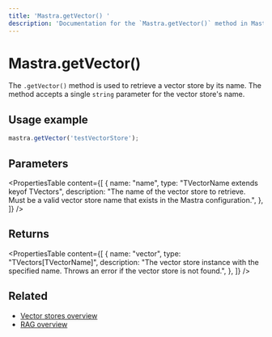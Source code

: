 ```yaml
---
title: 'Mastra.getVector() '
description: 'Documentation for the `Mastra.getVector()` method in Mastra, which retrieves a vector store by name.'
---
```


# Mastra.getVector()

The `.getVector()` method is used to retrieve a vector store by its name. The method accepts a single `string` parameter for the vector store's name.

## Usage example

```typescript copy
mastra.getVector('testVectorStore');
```

## Parameters

<PropertiesTable
content={[
{
name: "name",
type: "TVectorName extends keyof TVectors",
description: "The name of the vector store to retrieve. Must be a valid vector store name that exists in the Mastra configuration.",
},
]}
/>

## Returns

<PropertiesTable
content={[
{
name: "vector",
type: "TVectors[TVectorName]",
description: "The vector store instance with the specified name. Throws an error if the vector store is not found.",
},
]}
/>

## Related

- [Vector stores overview](/docs/rag/vector-databases)
- [RAG overview](/docs/rag/overview)
